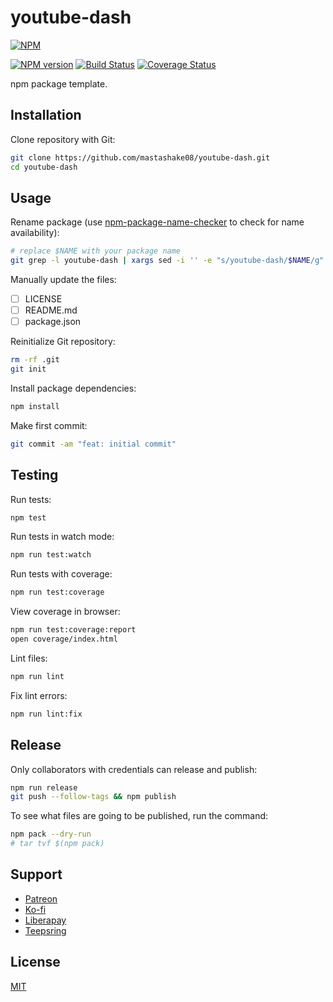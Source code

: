 # youtube-dash

[![NPM](https://nodei.co/npm/youtube-dash.png)](https://nodei.co/npm/youtube-dash/)

[![NPM version](https://img.shields.io/npm/v/youtube-dash.svg)](https://www.npmjs.com/package/youtube-dash)
[![Build Status](https://travis-ci.org/mastashake08/youtube-dash.svg?branch=master)](https://travis-ci.org/mastashake08/youtube-dash)
[![Coverage Status](https://coveralls.io/repos/github/mastashake08/youtube-dash/badge.svg?branch=master)](https://coveralls.io/github/mastashake08/youtube-dash?branch=master)

npm package template.

## Installation

Clone repository with Git:

```sh
git clone https://github.com/mastashake08/youtube-dash.git
cd youtube-dash
```

## Usage

Rename package (use [npm-package-name-checker](https://mastashake08.org/npm-package-name-checker/) to check for name availability):

```sh
# replace $NAME with your package name
git grep -l youtube-dash | xargs sed -i '' -e "s/youtube-dash/$NAME/g"
```

Manually update the files:

- [ ] LICENSE
- [ ] README.md
- [ ] package.json

Reinitialize Git repository:

```sh
rm -rf .git
git init
```

Install package dependencies:

```sh
npm install
```

Make first commit:

```sh
git commit -am "feat: initial commit"
```

## Testing

Run tests:

```sh
npm test
```

Run tests in watch mode:

```sh
npm run test:watch
```

Run tests with coverage:

```sh
npm run test:coverage
```

View coverage in browser:

```sh
npm run test:coverage:report
open coverage/index.html
```

Lint files:

```sh
npm run lint
```

Fix lint errors:

```sh
npm run lint:fix
```

## Release

Only collaborators with credentials can release and publish:

```sh
npm run release
git push --follow-tags && npm publish
```

To see what files are going to be published, run the command:

```sh
npm pack --dry-run
# tar tvf $(npm pack)
```

## Support

- [Patreon](https://b.remarkabl.org/patreon)
- [Ko-fi](https://b.remarkabl.org/ko-fi)
- [Liberapay](https://b.remarkabl.org/liberapay)
- [Teepsring](https://b.remarkabl.org/teespring)

## License

[MIT](https://github.com/mastashake08/youtube-dash/blob/master/LICENSE)
